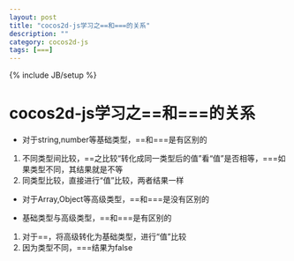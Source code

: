 ```yaml
---
layout: post
title: "cocos2d-js学习之==和===的关系"
description: ""
category: cocos2d-js
tags: [===]
---
```

{% include JB/setup %}

cocos2d-js学习之==和===的关系
===============

 - 对于string,number等基础类型，==和===是有区别的

 1. 不同类型间比较，==之比较“转化成同一类型后的值”看“值”是否相等，===如果类型不同，其结果就是不等
 2. 同类型比较，直接进行“值”比较，两者结果一样

 - 对于Array,Object等高级类型，==和===是没有区别的

 - 基础类型与高级类型，==和===是有区别的

 1. 对于==，将高级转化为基础类型，进行“值”比较
 2. 因为类型不同，===结果为false